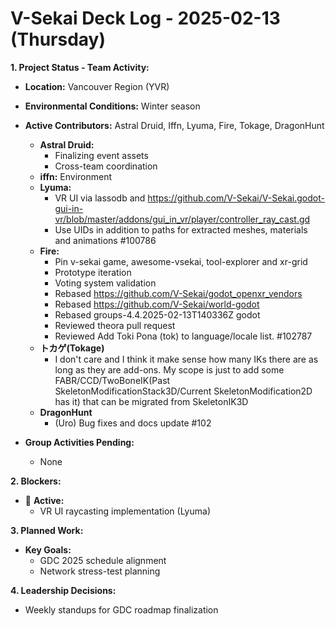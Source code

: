# V-Sekai Deck Log - 2025-02-13 (Thursday)

**1. Project Status - Team Activity:**

- **Location:** Vancouver Region (YVR)
- **Environmental Conditions:** Winter season
- **Active Contributors:** Astral Druid, Iffn, Lyuma, Fire, Tokage, DragonHunt

  - **Astral Druid:**
    - Finalizing event assets
    - Cross-team coordination
  - **iffn:** Environment
  - **Lyuma:**
    - VR UI via lassodb and https://github.com/V-Sekai/V-Sekai.godot-gui-in-vr/blob/master/addons/gui_in_vr/player/controller_ray_cast.gd
    - Use UIDs in addition to paths for extracted meshes, materials and animations #100786 
  - **Fire:**
    - Pin v-sekai game, awesome-vsekai, tool-explorer and xr-grid 
    - Prototype iteration
    - Voting system validation
    - Rebased https://github.com/V-Sekai/godot_openxr_vendors
    - Rebased https://github.com/V-Sekai/world-godot
    - Rebased groups-4.4.2025-02-13T140336Z godot
    - Reviewed theora pull request
    - Reviewed Add Toki Pona (tok) to language/locale list. #102787
  - **トカゲ(Tokage)**
    - I don't care and I think it make sense how many IKs there are as long as they are add-ons. My scope is just to add some FABR/CCD/TwoBoneIK(Past SkeletonModificationStack3D/Current SkeletonModification2D has it) that can be migrated from SkeletonIK3D
  - **DragonHunt**
    - (Uro) Bug fixes and docs update #102

- **Group Activities Pending:**
  - None

**2. Blockers:**

- 🛑 **Active:**
  - VR UI raycasting implementation (Lyuma)

**3. Planned Work:**

- **Key Goals:**
  - GDC 2025 schedule alignment
  - Network stress-test planning

**4. Leadership Decisions:**

- Weekly standups for GDC roadmap finalization
